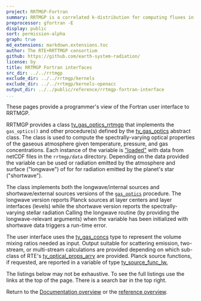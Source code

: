```yaml
---
project: RRTMGP-Fortran
summary: RRTMGP is a correlated k-distribution for computing fluxes in earth's atmosphere.
preprocessor: gfortran -E
display: public
sort: permission-alpha
graph: true
md_extensions: markdown.extensions.toc
author: The RTE+RRTTMGP consortium
github: https://github.com/earth-system-radiation/
license: by
title: RRTMGP Fortran interfaces
src_dir: ../../rrtmgp
exclude_dir: ../../rrtmgp/kernels
exclude_dir: ../../rrtmgp/kernels-openacc
output_dir: ../../public/reference/rrtmgp-fortran-interface
...
```

These pages provide a programmer's view of the Fortran user interface to RRTMGP.

RRTMGP provides a class [ty_gas_optics_rrtmgp](./type/ty_gas_optics_rrtmgp.html) that implements
the `gas_optics()` and other procedure(s) defined by the  [ty_gas_optics](./type/ty_gas_optics.html)
abstract class. The class is used to compute the spectrally-varying optical properties of the
gaseous atmosphere given temperature, pressure, and gas concentrations. Each instance of the
variable is ["loaded"](./type/ty_gas_optics_rrtmgp.html#boundprocedure-load) with data from netCDF
files in the `rrtmgp/data` directory. Depending on the data provided the variable can be used
or radiation emitted by the atmosphere and surface ("longwave") of for for radiation emitted
by the planet's star ("shortwave").

The class implements both the longwave/internal sources and
shortwave/external sources versions of the
[`gas_optics`](./type/ty_gas_optics_rrtmgp.html#boundprocedure-gas_optics~2) procedure.
The longwave version reports Planck sources at layer centers and layer interfaces (levels)
while the shortwave version reports the spectrally-varying stellar radiation
Calling the longwave routine (by providing the longwave-relevant arguments)
when the variable has been initialized with shortwave data triggers a run-time error.

The user interface uses the [ty_gas_concs](./module/mo_gas_concentrations.html) type
to represent the volume mixing ratios needed as input. Output suitable for
scattering emission, two-stream, or multi-stream calculations are provided
depending on which sub-class of RTE's
[ty_optical_props_arry](./rte-fortran-interface/module/mo_optical_props.html#type-ty_optical_props_arry)
are provided. Planck source functions, if requested, are reported in a variable
of type [ty_source_func_lw.](./rte-fortran-interface/type/ty_source_func_lw.html)

The listings below may not be exhaustive.
To see the full listings use the links at the top of the page.
There is a search bar in the top right.

Return to the [Documentation overview] or the [reference overview].

[Documentation overview]: ../../index.html
[reference overview]: ../../reference.html


